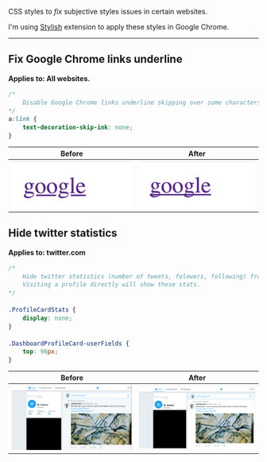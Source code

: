 CSS styles to _fix_ subjective styles issues in certain websites.

I'm using [Stylish][stylish-link] extension to apply these styles in Google Chrome.

---

## Fix Google Chrome links underline

**Applies to: All websites.**

```css
/*
	Disable Google Chrome links underline skipping over some characters.
*/
a:link {
    text-decoration-skip-ink: none;
}
```

| Before                           | After |
| -------------                    | -------------                    |
| ![alt text][chrome-link-before]  | ![alt text][chrome-link-after]   |


## Hide twitter statistics

**Applies to: twitter.com**

```css
/*
	Hide twitter statistics (number of tweets, folowers, following) from the twitter home page.
	Visiting a profile directly will show these stats.
*/ 

.ProfileCardStats {
	display: none;    
}

.DashboardProfileCard-userFields {
    top: 96px;
}
```

| Before                             | After                              |
| -------------                      | -------------                      |
| ![alt text][twitter-stats-before]  | ![alt text][twitter-stats-after]   |


[stylish-link]: https://chrome.google.com/webstore/detail/stylish-custom-themes-for/fjnbnpbmkenffdnngjfgmeleoegfcffe?hl=en

[chrome-link-before]: images/chrome-link-before.png "Before applying style"
[chrome-link-after]:  images/chrome-link-after.png "After applying style"
[twitter-stats-before]: images/twitter-stats-before.png "Before applying style"
[twitter-stats-after]: images/twitter-stats-after.png "After applying style"
